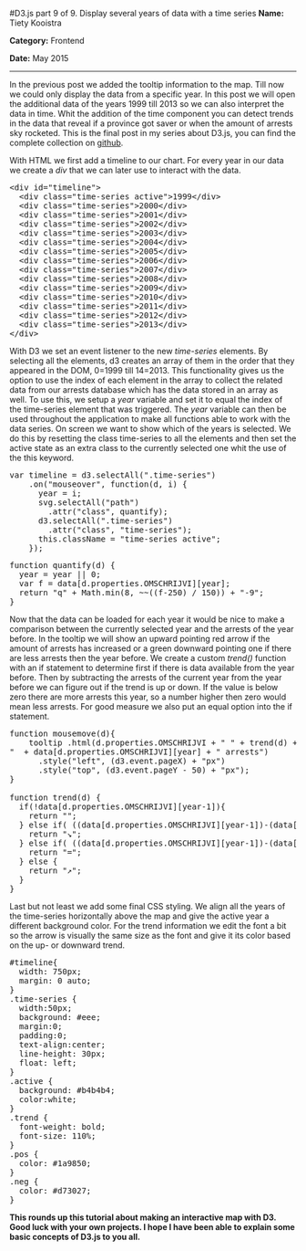 #D3.js part 9 of 9. Display several years of data with a time series
**Name:** Tiety Kooistra

**Category:** Frontend

**Date:** May 2015

----------------------------------------------------------------------
In the previous post we added the tooltip information to the map. Till now we could only display the data from a specific year. In this post we will open the additional data of the years 1999 till 2013 so we can also interpret the data in time. Whit the addition of the time component you can detect trends in the data that reveal if a province got saver or when the amount of arrests sky rocketed. This is the final post in my series about D3.js, you can find the complete collection on [github](http://tietyk.github.io/D3/).

With HTML we first add a timeline to our chart. For every year in our data we create a *div* that we can later use to interact with the data.

<pre lang='html'>
&#x3C;div id=&#x22;timeline&#x22;&#x3E;
  &#x3C;div class=&#x22;time-series active&#x22;&#x3E;1999&#x3C;/div&#x3E;
  &#x3C;div class=&#x22;time-series&#x22;&#x3E;2000&#x3C;/div&#x3E;
  &#x3C;div class=&#x22;time-series&#x22;&#x3E;2001&#x3C;/div&#x3E;
  &#x3C;div class=&#x22;time-series&#x22;&#x3E;2002&#x3C;/div&#x3E;
  &#x3C;div class=&#x22;time-series&#x22;&#x3E;2003&#x3C;/div&#x3E;
  &#x3C;div class=&#x22;time-series&#x22;&#x3E;2004&#x3C;/div&#x3E;
  &#x3C;div class=&#x22;time-series&#x22;&#x3E;2005&#x3C;/div&#x3E;
  &#x3C;div class=&#x22;time-series&#x22;&#x3E;2006&#x3C;/div&#x3E;
  &#x3C;div class=&#x22;time-series&#x22;&#x3E;2007&#x3C;/div&#x3E;
  &#x3C;div class=&#x22;time-series&#x22;&#x3E;2008&#x3C;/div&#x3E;
  &#x3C;div class=&#x22;time-series&#x22;&#x3E;2009&#x3C;/div&#x3E;
  &#x3C;div class=&#x22;time-series&#x22;&#x3E;2010&#x3C;/div&#x3E;
  &#x3C;div class=&#x22;time-series&#x22;&#x3E;2011&#x3C;/div&#x3E;
  &#x3C;div class=&#x22;time-series&#x22;&#x3E;2012&#x3C;/div&#x3E;
  &#x3C;div class=&#x22;time-series&#x22;&#x3E;2013&#x3C;/div&#x3E;
&#x3C;/div&#x3E;
</pre>


With D3 we set an event listener to the new *time-series* elements. By selecting all the elements, d3 creates an array of them in the order that they appeared in the DOM, 0=1999 till 14=2013. This functionality gives us the option to use the index of each element in the array to collect the related data from our arrests database which has the data stored in an array as well. To use this, we setup a *year* variable and set it to equal the index of the time-series element that was triggered. The *year* variable can then be used throughout the application to make all functions able to work with the data series. On screen we want to show which of the years is selected. We do this by resetting the class time-series to all the elements and then set the active state as an extra class to the currently selected one whit the use of the this keyword. 

<pre lang='js'>
var timeline = d3.selectAll(".time-series")
    .on("mouseover", function(d, i) {
      year = i;
      svg.selectAll("path")
        .attr("class", quantify);
      d3.selectAll(".time-series")
        .attr("class", "time-series");
      this.className = "time-series active";
    });
</pre>

<pre lang='js' mark='2,3'>
function quantify(d) {
  year = year || 0;
  var f = data[d.properties.OMSCHRIJVI][year];
  return "q" + Math.min(8, ~~((f-250) / 150)) + "-9";
}
</pre>

Now that the data can be loaded for each year it would be nice to make a comparison between the currently selected year and the arrests of the year before. In the tooltip we will show an upward pointing red arrow if the amount of arrests has increased or a green downward pointing one if there are less arrests then the year before. We create a custom *trend()* function with an if statement to determine first if there is data available from the year before. Then by subtracting the arrests of the current year from the year before we can figure out if the trend is up or down. If the value is below zero there are more arrests this year, so a number higher then zero would mean less arrests. For good measure we also put an equal option into the if statement.

<pre lang='js' mark='2'>
function mousemove(d){
    tooltip .html(d.properties.OMSCHRIJVI + " " + trend(d) +  "<br/>"  + data[d.properties.OMSCHRIJVI][year] + " arrests")
      .style("left", (d3.event.pageX) + "px")
      .style("top", (d3.event.pageY - 50) + "px");
}

function trend(d) {
  if(!data[d.properties.OMSCHRIJVI][year-1]){
    return "";
  } else if( ((data[d.properties.OMSCHRIJVI][year-1])-(data[d.properties.OMSCHRIJVI][year])) > 0 ){
    return "<span class='trend pos'>&#8600;</span>";
  } else if( ((data[d.properties.OMSCHRIJVI][year-1])-(data[d.properties.OMSCHRIJVI][year])) === 0 ){
    return "<span class='trend'>=</span>";
  } else {
    return "<span class='trend neg'>&#8599;</span>";
  }
}
</pre>

Last but not least we add some final CSS styling. We align all the years of the time-series horizontally above the map and give the active year a different background color. For the trend information we edit the font a bit so the arrow is visually the same size as the font and give it its color based on the up- or downward trend.

<pre lang='css'>
#timeline{
  width: 750px;
  margin: 0 auto;
}
.time-series {
  width:50px;
  background: #eee;
  margin:0;
  padding:0;
  text-align:center;
  line-height: 30px;
  float: left;
}
.active {
  background: #b4b4b4;
  color:white;
}
.trend {
  font-weight: bold;
  font-size: 110%;
}
.pos {
  color: #1a9850;
}
.neg {
  color: #d73027;
}
</pre>

**This rounds up this tutorial about making an interactive map with D3. Good luck with your own projects. I hope I have been able to explain some basic concepts of D3.js to you all.**